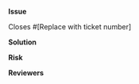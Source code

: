 **Issue**

<!-- Explain why you're making the change you are, what is the problem this PR solves? -->

Closes #[Replace with ticket number]

**Solution**

<!-- Help the reviewer out! List the changes you've made and potentially why. -->
<!-- If it makes more sense to comment on specific lines, do so but also let the reviewer know here. -->

<!-- **Discussion** -->
<!-- At times we'll have outstanding questions or particular parts of the PR we want looked at. If so, uncomment these lines and indicate where we should start the conversation. -->

**Risk**

<!-- Explain the risks with merging this PR -->

**Reviewers**

<!-- Add a list of random people -->